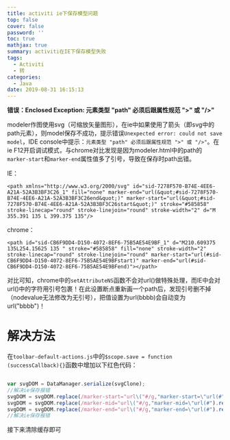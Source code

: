 ```yaml
---
title: activiti ie下保存模型问题
top: false
cover: false
password: ''
toc: true
mathjax: true
summary: activiti在IE下保存模型失败
tags:
  - Activiti
  - 转
categories:
  - Java
date: 2019-08-31 16:15:13
---
```


**错误：Enclosed Exception: 元素类型 "path" 必须后跟属性规范 ">" 或 "/>"**

modeler作图使用svg（可缩放矢量图形），在ie中如果使用了箭头（即svg中的path元素），则model保存不成功，提示错误`Unexpected error: could not save model`，IDE console中提示：`元素类型 "path" 必须后跟属性规范 ">" 或 "/>"`。在ie  F12开启调试模式，与chrome对比发现是因为modeler.html中的path的`marker-start`和`marker-end`属性值多了引号，导致在保存时path出错。

IE：

```
<path xmlns="http://www.w3.org/2000/svg" id="sid-7278F570-B74E-4EE6-A21A-52A3B3BF3C26_1" fill="none" marker-end="url(&quot;#sid-7278F570-B74E-4EE6-A21A-52A3B3BF3C26end&quot;)" marker-start="url(&quot;#sid-7278F570-B74E-4EE6-A21A-52A3B3BF3C26start&quot;)" stroke="#585858" stroke-linecap="round" stroke-linejoin="round" stroke-width="2" d="M 355.391 135 L 399.375 135"/>
```

chrome：

```
<path id="sid-CB6F9DD4-D150-4072-8EF6-75B5AE54E9BF_1" d="M210.609375 135L254.15625 135 " stroke="#585858" fill="none" stroke-width="2" stroke-linecap="round" stroke-linejoin="round" marker-start="url(#sid-CB6F9DD4-D150-4072-8EF6-75B5AE54E9BFstart)" marker-end="url(#sid-CB6F9DD4-D150-4072-8EF6-75B5AE54E9BFend)"></path>
```



对比可知，chrome中的`setAttributeNS`函数不会对url()做特殊处理，而IE中会对url()中的字符用引号包裹！在此设置断点重新画一个path后，发现引号删不掉（nodevalue无法修改为无引号），把值设置为url(bbbb)会自动变为url("bbbb")！



# 解决方法

在`toolbar-default-actions.js`中的`$scope.save = function (successCallback){}`函数中增加以下红色代码：
```javascript

var svgDOM = DataManager.serialize(svgClone);
//解决ie保存报错
svgDOM = svgDOM.replace(/marker-start="url\("#/g,"marker-start=\"url(#").replace(/start"\)"/g,"start\)\"");
svgDOM = svgDOM.replace(/marker-mid="url\("#/g,"marker-mid=\"url(#").replace(/mid"\)"/g,"mid\)\"");
svgDOM = svgDOM.replace(/marker-end="url\("#/g,"marker-end=\"url(#").replace(/end"\)"/g,"end\)\"");
//解决ie保存报错
```
接下来清除缓存即可